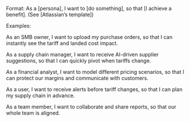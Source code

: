 Format:
As a [persona], I want to [do something], so that [I achieve a benefit].
(See [Atlassian’s template])

Examples:

As an SMB owner, I want to upload my purchase orders, so that I can instantly see the tariff and landed cost impact.

As a supply chain manager, I want to receive AI-driven supplier suggestions, so that I can quickly pivot when tariffs change.

As a financial analyst, I want to model different pricing scenarios, so that I can protect our margins and communicate with customers.

As a user, I want to receive alerts before tariff changes, so that I can plan my supply chain in advance.

As a team member, I want to collaborate and share reports, so that our whole team is aligned.
